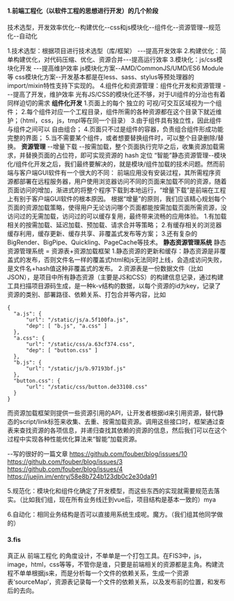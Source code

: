 #### 1.前端工程化（以软件工程的思想进行开发）的几个阶段

技术选型，开发效率优化--构建优化--css和js模块化--组件化--资源管理--规范化--自动化

1.技术选型：根据项目进行技术选型（库/框架）       ---提高开发效率
2.构建优化：简单构建优化，对代码压缩、优化、资源合并---提高运行效率
3.模块化：js/css模块化开发                   ---提高维护效率
   js模块化方案--AMD/CommonJS/UMD/ES6 Module等
   css模块化方案--开发基本都是在less、sass、stylus等预处理器的import/mixin特性支持下实现的。
4.组件化和资源管理：组件化开发和资源管理                ---提高了开发，维护效率
  光有JS/CSS的模块化还不够，对于UI组件的分治也有着同样迫切的需求
  **组件化开发**
  1.页面上的每个 独立的 可视/可交互区域视为一个组件；
  2.每个组件对应一个工程目录，组件所需的各种资源都在这个目录下就近维护；（html，css，js，tmpl等在同一个目录）
  3.由于组件具有独立性，因此组件与组件之间可以 自由组合；
  4.页面只不过是组件的容器，负责组合组件形成功能完整的界面；
  5.当不需要某个组件，或者想要替换组件时，可以整个目录删除/替换。
  **资源管理**
  --增量下载
  --按需加载，整个页面执行完毕之后，收集资源加载需求，并替换页面的占位符，即可实现资源的 hash 定位
  “智能”静态资源管理--模块化/组件化开发之后，我们最终要解决的，就是模块/组件加载的技术问题。然而前端与客户端GUI软件有一个很大的不同：
  前端应用没有安装过程，其所需程序资源都部署在远程服务器，用户使用浏览器访问不同的页面来加载不同的资源，随着页面访问的增加，渐进式的将整个程序下载到本地运行，“增量下载”是前端在工程上有别于客户端GUI软件的根本原因。
  根据“增量”的原则，我们应该精心规划每个页面的资源加载策略，使得用户无论访问哪个页面都能按需加载页面所需资源，没访问过的无需加载，访问过的可以缓存复用，最终带来流畅的应用体验。
  1.有加载相关的按需加载、延迟加载、预加载、请求合并等策略；
  2.有缓存相关的浏览器缓存利用，缓存更新、缓存共享、非覆盖式发布等方案；
  3.还有复杂的BigRender、BigPipe、Quickling、PageCache等技术。
  **静态资源管理系统**
  静态资源管理系统 = 资源表+资源加载框架
  1.静态资源的更新和缓存：静态资源是非覆盖式的发布，否则文件名一样的覆盖式html和js无法同时上线，会造成访问失败，是文件名+hash值这种非覆盖式的发布。
  2.资源表是一份数据文件（比如JSON），是项目中所有静态资源（主要是JS和CSS）的构建信息记录，通过构建工具扫描项目源码生成，是一种k-v结构的数据，以每个资源的id为key，记录了资源的类别、部署路径、依赖关系、打包合并等内容，比如
  ```
  {
    "a.js": {
        "url": "/static/js/a.5f100fa.js",
        "dep": [ "b.js", "a.css" ]
    },
    "a.css": {
        "url": "/static/css/a.63cf374.css",
        "dep": [ "button.css" ]
    },
    "b.js": {
        "url": "/static/js/b.97193bf.js"
    },
    "button.css": {
        "url": "/static/css/button.de33108.css"
    }
  }
  ```
  而资源加载框架则提供一些资源引用的API，让开发者根据id来引用资源，替代静态的script/link标签来收集、去重、按需加载资源。调用这些接口时，框架通过查表来查找资源的各项信息，并递归查找其依赖的资源的信息，然后我们可以在这个过程中实现各种性能优化算法来“智能”加载资源。

--写的很好的一篇文章
https://github.com/fouber/blog/issues/10
https://github.com/fouber/blog/issues/3
https://github.com/fouber/blog/issues/4
https://juejin.im/entry/58e8b724b123db0c2e30da91

5.规范化：模块化和组件化确定了开发模型，而这些东西的实现就需要规范去落实。（比如我们组，现在所有业务线迁到vue后，项目结构是基本一致的）mya

6.自动化：相同业务结构是否可以直接用系统生成呢。魔方。（我们组其他同学做的）

#### 3.fis

真正从 前端工程化 的角度设计，不单单是一个打包工具。在FIS3中，js，image，html，css等等，不管你是谁，只要是前端相关的资源都是主角。构建流程不单单根据js来，而是分析每一个文件的依赖关系，生成一个资源表‘sourceMap’，资源表记录每一个文件的依赖关系，以及发布前的位置，和发布后的去向。
